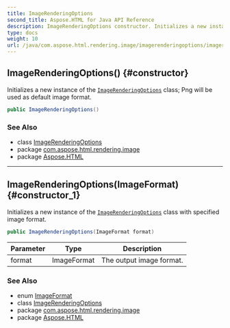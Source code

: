```yaml
---
title: ImageRenderingOptions
second_title: Aspose.HTML for Java API Reference
description: ImageRenderingOptions constructor. Initializes a new instance of the ImageRenderingOptions class Png will be used as default image format
type: docs
weight: 10
url: /java/com.aspose.html.rendering.image/imagerenderingoptions/imagerenderingoptions/
---
```

## ImageRenderingOptions() {#constructor}

Initializes a new instance of the [`ImageRenderingOptions`](../) class; Png will be used as default image format.

```java
public ImageRenderingOptions()
```

### See Also

* class [ImageRenderingOptions](../)
* package [com.aspose.html.rendering.image](../../imagerenderingoptions/)
* package [Aspose.HTML](../../../)

---

## ImageRenderingOptions(ImageFormat) {#constructor_1}

Initializes a new instance of the [`ImageRenderingOptions`](../) class with specified image format.

```java
public ImageRenderingOptions(ImageFormat format)
```

| Parameter | Type | Description |
| --- | --- | --- |
| format | ImageFormat | The output image format. |

### See Also

* enum [ImageFormat](../../imageformat/)
* class [ImageRenderingOptions](../)
* package [com.aspose.html.rendering.image](../../imagerenderingoptions/)
* package [Aspose.HTML](../../../)

